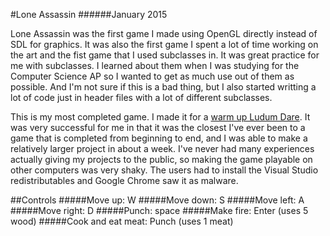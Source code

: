 #Lone Assassin
######January 2015

Lone Assassin was the first game I made using OpenGL directly instead of SDL for graphics. It was also the first game I spent a lot of time working on the art and the fist game that I used subclasses in. It was great practice for me with subclasses. I learned about them when I was studying for the Computer Science AP so I wanted to get as much use out of them as possible. And I'm not sure if this is a bad thing, but I also started writting a lot of code just in header files with a lot of different subclasses.

This is my most completed game. I made it for a [warm up Ludum Dare](http://ludumdare.com/compo/minild-56/?action=preview&uid=48906). It was very successful for me in that it was the closest I've ever been to a game that is completed from beginning to end, and I was able to make a relatively larger project in about a week. I've never had many experiences actually giving my projects to the public, so making the game playable on other computers was very shaky. The users had to install the Visual Studio redistributables and Google Chrome saw it as malware.

##Controls
#####Move up: W
#####Move down: S
#####Move left: A
#####Move right: D
#####Punch: space
#####Make fire: Enter (uses 5 wood)
#####Cook and eat meat: Punch (uses 1 meat)
